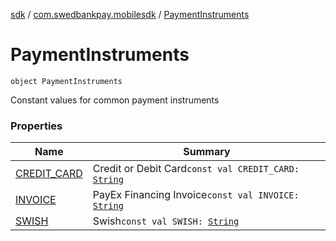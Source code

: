 [sdk](../../index.md) / [com.swedbankpay.mobilesdk](../index.md) / [PaymentInstruments](./index.md)

# PaymentInstruments

`object PaymentInstruments`

Constant values for common payment instruments

### Properties

| Name | Summary |
|---|---|
| [CREDIT_CARD](-c-r-e-d-i-t_-c-a-r-d.md) | Credit or Debit Card`const val CREDIT_CARD: `[`String`](https://kotlinlang.org/api/latest/jvm/stdlib/kotlin/-string/index.html) |
| [INVOICE](-i-n-v-o-i-c-e.md) | PayEx Financing Invoice`const val INVOICE: `[`String`](https://kotlinlang.org/api/latest/jvm/stdlib/kotlin/-string/index.html) |
| [SWISH](-s-w-i-s-h.md) | Swish`const val SWISH: `[`String`](https://kotlinlang.org/api/latest/jvm/stdlib/kotlin/-string/index.html) |
